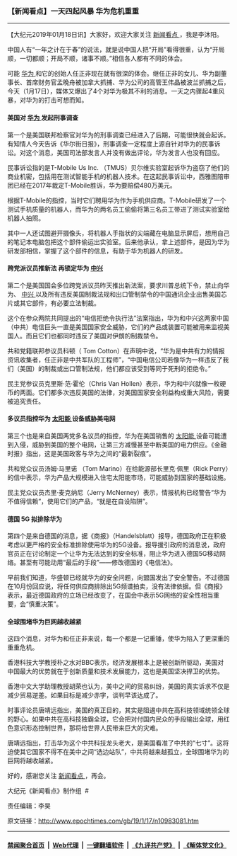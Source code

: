 ### 【新闻看点】一天四起风暴 华为危机重重
------------------------

<p>
 【大纪元2019年01月18日讯】大家好，欢迎大家关注
 <a href="http://www.epochtimes.com/gb/tag/%E6%96%B0%E9%97%BB%E7%9C%8B%E7%82%B9.html">
  新闻看点
 </a>
 ，我是李沐阳。
</p>
<p>
 中国人有“一年之计在于春”的说法，就是说中国人把“开局”看得很重，认为“开局顺，一切都顺；开局不顺，诸事不顺。”相信各人都有不同的体会。
</p>
<p>
 可能
 <a href="http://www.epochtimes.com/gb/tag/%E5%8D%8E%E4%B8%BA.html">
  华为
 </a>
 和它的创始人任正非现在就有很深的体会。继任正非的女儿、华为副董事长、首席财务官孟晚舟被加拿大抓捕、华为公司的高管王伟晶被波兰抓捕之后，今天（1月17日），媒体又爆出了4个对华为极其不利的消息。一天之内骤起4重风暴，对华为的打击可想而知。
</p>
<h4>
 美国对
 <a href="http://www.epochtimes.com/gb/tag/%E5%8D%8E%E4%B8%BA.html">
  华为
 </a>
 发起刑事调查
</h4>
<p>
 第一个是美国联邦检察官对华为的刑事调查已经进入了后期，可能很快就会起诉。有知情人今天告诉《华尔街日报》，刑事调查一定程度上源自针对华为的民事诉讼。对这个消息，美国司法部发言人并没有做出评论，华为发言人也没有回应。
</p>
<p>
 民事诉讼指的是T-Mobile Us Inc. （TMUS）贝尔维实验室起诉华为盗窃了他们的商业机密，包括用在测试智能手机的机器人技术。在这起民事诉讼中，西雅图陪审团已经在2017年裁定T-Mobile胜诉，华为要赔偿480万美元。
</p>
<p>
 根据T-Mobile的指控，当时它们聘用华为作为手机供应商。T-Mobile研发了一个测试手机质量的机器人，而华为的两名员工偷偷将第三名员工带进了测试实验室给机器人拍照。
</p>
<p>
 其中一人还试图避开摄像头，将机器人手指状的尖端藏在电脑显示屏后，想用自己的笔记本电脑包把这个部件偷运出实验室。后来他承认，拿上述部件，是因为华为研发部相信，掌握了这个部件的信息，有助于华为机器人的研发。
</p>
<h4>
 跨党派议员推新法 再锁定华为
 <a href="http://www.epochtimes.com/gb/tag/%E4%B8%AD%E5%85%B4.html">
  中兴
 </a>
</h4>
<p>
 第二个是美国国会多位跨党派议员昨天推出新法案，要求川普总统下令，禁止向华为、
 <a href="http://www.epochtimes.com/gb/tag/%E4%B8%AD%E5%85%B4.html">
  中兴
 </a>
 以及所有违反美国制裁法规和出口管制禁令的中国通讯企业出售美国芯片或其它部件，有必要立法制裁。
</p>
<p>
 这个在参众两院共同提出的“电信拒绝令执行法”法案指出，华为和中兴这两家中国（中共）电信巨头一直是美国国家安全威胁，它们的产品或装置可能被用来监视美国人。而且它们也都同时违反了美国对伊朗的制裁禁令。
</p>
<p>
 共和党籍联邦参议员科顿（ Tom Cotton）在声明中说，“华为是中共有力的情报资讯收集者，任正非是中共军队的工程师”，“中国电信公司若像华为一样违反了我们（美国）的制裁或出口管制法规，他们都应该受到等同于死刑的拒绝令。”
</p>
<p>
 民主党参议员克里斯·范·霍伦（Chris Van Hollen）表示，华为和中兴就像一枚硬币的两面。它们都多次违反美国的法律，对美国国家安全利益构成重大风险，需要被追究责任。
</p>
<h4>
 <strong>
  多议员指控华为
  <a href="http://www.epochtimes.com/gb/tag/%E5%A4%AA%E9%98%B3%E8%83%BD.html">
   太阳能
  </a>
  设备威胁美电网
 </strong>
</h4>
<p>
 第三个也是来自美国两党多名议员的指控，华为在美国销售的
 <a href="http://www.epochtimes.com/gb/tag/%E5%A4%AA%E9%98%B3%E8%83%BD.html">
  太阳能
 </a>
 设备可能遭到入侵，威胁到美国的整个电网，让第三方减慢甚至中断美国的电力供应。《金融时报》指出，这是美国政客与华为之间的“最新裂痕”。
</p>
<p>
 共和党众议员汤姆·马里诺 （Tom Marino）在给能源部长里克·佩里（Rick Perry）的信中表示，华为产品大规模进入住宅太阳能市场，可能威胁到国家的基础设施。
</p>
<p>
 民主党众议员杰里·麦克纳尼（Jerry McNerney）表示，情报机构已经警告“华为不值得信赖”，使用它们的产品，“就是在自设陷阱”。
</p>
<h4>
 <strong>
  德国
 </strong>
 <strong>
  5G
 </strong>
 <strong>
  拟排除华为
 </strong>
</h4>
<p>
 第四个是来自德国的消息，据《商报》（Handelsblatt）报导，德国政府正在积极考虑以更严格的安全标准排除使用华为的5G设备。报导援引政府的消息说，政府官员正在讨论制定一个让华为无法达到的安全标准，阻止华为进入德国5G移动网络。甚至有可能动用“最后的手段”——修改德国的《电信法》。
</p>
<p>
 早前我们知道，华盛顿已经就华为的安全问题，向盟国发出了安全警告。不过德国在10月份回应说，将任何供应商排除出5G频谱拍卖，没有法律依据。但《商报》表示，最近德国政府的立场已经改变了，在国会中表示5G网络的安全性相当重要，会“慎重决策”。
</p>
<h4>
 全球围堵华为巨网越收越紧
</h4>
<p>
 这四个消息，对华为和任正非来说，每一个都是一记重锤，使华为陷入了更深重的重重危机。
</p>
<p>
 香港科技大学教授朴之水对BBC表示，经济发展根本上是被创新所驱动，美国对中国最大的优势就在于创新质量和技术发展能力，这也是美国坚决捍卫的优势。
</p>
<p>
 香港中文大学助理教授胡荣也认为，美中之间的贸易纠纷，美国的真实诉求不仅是减少贸易逆差。如果目标是减少赤字，谈判早该达成了。
</p>
<p>
 时事评论员唐靖远指出，美国的真正目的，其实是阻遏中共在高科技领域统领全球的野心。如果中共在高科技独霸全球，它会把对付国内民众的手段输出全球，用红色意识形态控制世界，那将给世界人民带来巨大的灾难。
</p>
<p>
 唐靖远指出，打击华为这个中共科技龙头老大，是美国看准了中共的“七寸”。这将迫使其它国家不得不在美中之间“选边站队”，中共将越来越孤立，全球围堵华为的巨网将越收越紧。
</p>
<p>
 好的，感谢您关注
 <a href="http://www.epochtimes.com/gb/tag/%E6%96%B0%E9%97%BB%E7%9C%8B%E7%82%B9.html">
  新闻看点
 </a>
 ，再会。
</p>
<p>
 大纪元《新闻看点》制作组  #
</p>
<p>
 责任编辑：李昊
</p>

原文链接：http://www.epochtimes.com/gb/19/1/17/n10983081.htm


------------------------
#### [禁闻聚合首页](https://github.com/gfw-breaker/banned-news/blob/master/README.md) &nbsp;|&nbsp; [Web代理](https://github.com/gfw-breaker/open-proxy/blob/master/README.md) &nbsp;|&nbsp; [一键翻墙软件](https://github.com/gfw-breaker/nogfw/blob/master/README.md) &nbsp;|&nbsp; [《九评共产党》](https://github.com/gfw-breaker/9ping.md/blob/master/README.md#九评之一评共产党是什么) &nbsp;|&nbsp; [《解体党文化》](https://github.com/gfw-breaker/jtdwh.md/blob/master/README.md#绪论)